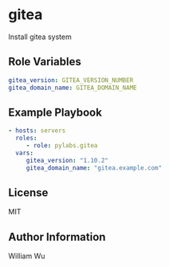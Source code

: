 gitea
=======

Install gitea system 

Role Variables
--------------

```yaml
gitea_version: GITEA_VERSION_NUMBER
gitea_domain_name: GITEA_DOMAIN_NAME
```

Example Playbook
----------------

```yaml
- hosts: servers
  roles:
     - role: pylabs.gitea
  vars:
     gitea_version: "1.10.2"
     gitea_domain_name: "gitea.example.com"
```

License
-------

MIT

Author Information
------------------

William Wu
